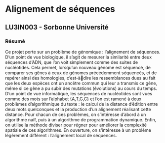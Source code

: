 # Alignement de séquences
## LU3IN003 - Sorbonne Université
 
### Résumé
Ce projet porte sur un problème de génomique : l’alignement de séquences.
D’un point de vue biologique, il s’agit de mesurer la similarité entre deux séquences d’ADN, que l’on
voit simplement comme des suites de nucléotides. Cela permet, lorsqu’un nouveau génome est séquencé, de
comparer ses gênes à ceux de génomes précédemment séquencés, et de repérer ainsi des homologies, c’est-àdire les ressemblances dues au fait que les deux espèces ont un ancêtre commun qui leur a transmis ce gêne,
même si ce gêne a pu subir des mutations (évolutions) au cours du temps.
D’un point de vue informatique, les séquences de nucléotides sont vues comme des mots sur l’alphabet
{A,T,G,C} et l’on est ramené à deux problèmes d’algorithmique du texte : le calcul de la distance d’édition
entre deux mots quelconques et la production d’un alignement réalisant cette distance. Pour chacun de ces
problèmes, on s’intéresse d’abord à un algorithme naïf, puis à un algorithme de programmation dynamique.
Enfin, on utilise la méthode diviser pour régner pour améliorer la complexité spatiale de ces algorithmes. En
ouverture, on s’intéresse à un problème légèrement différent : l’alignement local de séquences.
